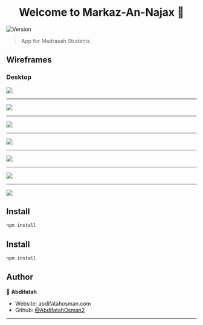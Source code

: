 <h1 align="center">Welcome to Markaz-An-Najax 👋</h1>
<p>
  <img alt="Version" src="https://img.shields.io/badge/version-0.1-blue.svg?cacheSeconds=2592000" />
</p>

> App for Madrasah Students

## Wireframes
### Desktop
<img src="./Assets/Landing Page.png"/>

***

<img src="./Assets/Login.png"/>

***

<img src="./Assets/Profile-Page.png"/>

***

<img src="./Assets/selected profile page.png"/>

***

<img src="./Assets/SignUp.png"/>

***

<img src="./Assets/Phone-profile-page.png"/>

***

<img src="./Assets/phone-profile-page2.png"/>

## Install

```sh
npm install 
```

## Install

```sh
npm install
```

## Author

👤 **Abdifatah**

* Website: abdifatahosman.com
* Github: [@AbdifatahOsman2](https://github.com/AbdifatahOsman2)

***
